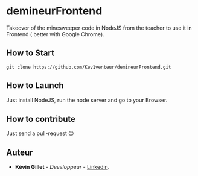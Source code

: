 # demineurFrontend
Takeover of the minesweeper code in NodeJS from the teacher to use it in Frontend ( better with Google Chrome).

## How to Start
```
git clone https://github.com/Kev1venteur/demineurFrontend.git
```

## How to Launch
Just install NodeJS, run the node server and go to your Browser.

## How to contribute
Just send a pull-request 😉

## Auteur
- <b>Kévin Gillet</b> - <i>Developpeur</i> - <a href="https://www.linkedin.com/in/k%C3%A9vin-gillet-50b25b175/">Linkedin</a>.
